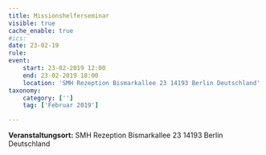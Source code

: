 ```yaml
---
title: Missionshelferseminar
visible: true
cache_enable: true
#ics: 
date: 23-02-19
rule: 
event:
	start: 23-02-2019 12:00
	end: 23-02-2019 18:00
	location: 'SMH Rezeption Bismarkallee 23 14193 Berlin Deutschland'
taxonomy:
	category: ['']
	tag: ['Februar 2019']

---
```




**Veranstaltungsort:** SMH Rezeption
Bismarkallee 23
14193 Berlin
Deutschland

